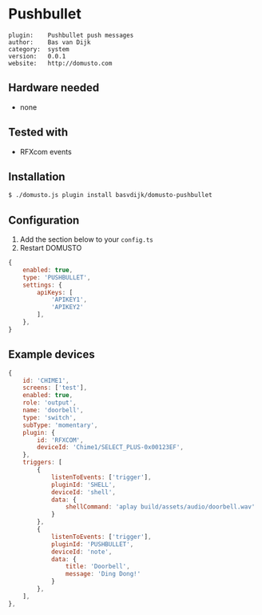# Pushbullet

```
plugin:    Pushbullet push messages
author:    Bas van Dijk
category:  system
version:   0.0.1
website:   http://domusto.com
```

## Hardware needed
- none

## Tested with
 - RFXcom events

## Installation
```sh
$ ./domusto.js plugin install basvdijk/domusto-pushbullet
```
 
## Configuration

1. Add the section below to your `config.ts`
2. Restart DOMUSTO

```js
{
    enabled: true,
    type: 'PUSHBULLET',
    settings: {
        apiKeys: [
            'APIKEY1',
            'APIKEY2'
        ],
    },
}
```

## Example devices

```js
{
    id: 'CHIME1',
    screens: ['test'],
    enabled: true,
    role: 'output',
    name: 'doorbell',
    type: 'switch',
    subType: 'momentary',
    plugin: {
        id: 'RFXCOM',
        deviceId: 'Chime1/SELECT_PLUS-0x00123EF',
    },
    triggers: [
        {
            listenToEvents: ['trigger'],
            pluginId: 'SHELL',
            deviceId: 'shell',
            data: {
                shellCommand: 'aplay build/assets/audio/doorbell.wav'
            }
        },
        {
            listenToEvents: ['trigger'],
            pluginId: 'PUSHBULLET',
            deviceId: 'note',
            data: {
                title: 'Doorbell',
                message: 'Ding Dong!'
            }
        },
    ],
},
```